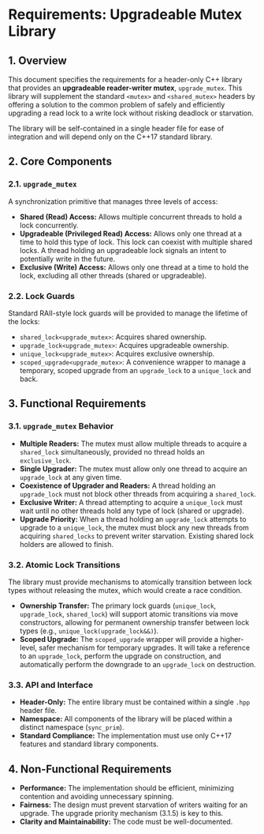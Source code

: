 # Requirements: Upgradeable Mutex Library

## 1. Overview

This document specifies the requirements for a header-only C++ library that provides an **upgradeable reader-writer mutex**, `upgrade_mutex`. This library will supplement the standard `<mutex>` and `<shared_mutex>` headers by offering a solution to the common problem of safely and efficiently upgrading a read lock to a write lock without risking deadlock or starvation.

The library will be self-contained in a single header file for ease of integration and will depend only on the C++17 standard library.

## 2. Core Components

### 2.1. `upgrade_mutex`

A synchronization primitive that manages three levels of access:

- **Shared (Read) Access:** Allows multiple concurrent threads to hold a lock concurrently.
- **Upgradeable (Privileged Read) Access:** Allows only one thread at a time to hold this type of lock. This lock can coexist with multiple shared locks. A thread holding an upgradeable lock signals an intent to potentially write in the future.
- **Exclusive (Write) Access:** Allows only one thread at a time to hold the lock, excluding all other threads (shared or upgradeable).

### 2.2. Lock Guards

Standard RAII-style lock guards will be provided to manage the lifetime of the locks:

- `shared_lock<upgrade_mutex>`: Acquires shared ownership.
- `upgrade_lock<upgrade_mutex>`: Acquires upgradeable ownership.
- `unique_lock<upgrade_mutex>`: Acquires exclusive ownership.
- `scoped_upgrade<upgrade_mutex>`: A convenience wrapper to manage a temporary, scoped upgrade from an `upgrade_lock` to a `unique_lock` and back.

## 3. Functional Requirements

### 3.1. `upgrade_mutex` Behavior

- **Multiple Readers:** The mutex must allow multiple threads to acquire a `shared_lock` simultaneously, provided no thread holds an `exclusive_lock`.
- **Single Upgrader:** The mutex must allow only one thread to acquire an `upgrade_lock` at any given time.
- **Coexistence of Upgrader and Readers:** A thread holding an `upgrade_lock` must not block other threads from acquiring a `shared_lock`.
- **Exclusive Writer:** A thread attempting to acquire a `unique_lock` must wait until no other threads hold any type of lock (shared or upgrade).
- **Upgrade Priority:** When a thread holding an `upgrade_lock` attempts to upgrade to a `unique_lock`, the mutex must block any new threads from acquiring `shared_locks` to prevent writer starvation. Existing shared lock holders are allowed to finish.

### 3.2. Atomic Lock Transitions

The library must provide mechanisms to atomically transition between lock types without releasing the mutex, which would create a race condition.

- **Ownership Transfer:** The primary lock guards (`unique_lock`, `upgrade_lock`, `shared_lock`) will support atomic transitions via move constructors, allowing for permanent ownership transfer between lock types (e.g., `unique_lock(upgrade_lock&&)`).
- **Scoped Upgrade:** The `scoped_upgrade` wrapper will provide a higher-level, safer mechanism for temporary upgrades. It will take a reference to an `upgrade_lock`, perform the upgrade on construction, and automatically perform the downgrade to an `upgrade_lock` on destruction.

### 3.3. API and Interface

- **Header-Only:** The entire library must be contained within a single `.hpp` header file.
- **Namespace:** All components of the library will be placed within a distinct namespace (`sync_prim`).
- **Standard Compliance:** The implementation must use only C++17 features and standard library components.

## 4. Non-Functional Requirements

- **Performance:** The implementation should be efficient, minimizing contention and avoiding unnecessary spinning.
- **Fairness:** The design must prevent starvation of writers waiting for an upgrade. The upgrade priority mechanism (3.1.5) is key to this.
- **Clarity and Maintainability:** The code must be well-documented.
